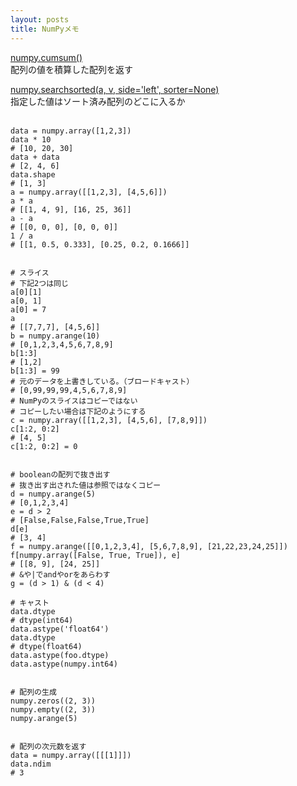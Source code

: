 ```yaml
---
layout: posts
title: NumPyメモ
---
```

[numpy.cumsum()](https://docs.scipy.org/doc/numpy-1.10.0/reference/generated/numpy.cumsum.html)  
配列の値を積算した配列を返す  

[numpy.searchsorted(a, v, side='left', sorter=None)](https://docs.scipy.org/doc/numpy-1.10.0/reference/generated/numpy.searchsorted.html)  
指定した値はソート済み配列のどこに入るか  
<br>

```
data = numpy.array([1,2,3])
data * 10
# [10, 20, 30]
data + data
# [2, 4, 6]
data.shape
# [1, 3]
a = numpy.array([[1,2,3], [4,5,6]])
a * a
# [[1, 4, 9], [16, 25, 36]]
a - a
# [[0, 0, 0], [0, 0, 0]]
1 / a
# [[1, 0.5, 0.333], [0.25, 0.2, 0.1666]]


# スライス
# 下記2つは同じ
a[0][1]
a[0, 1]
a[0] = 7
a
# [[7,7,7], [4,5,6]]
b = numpy.arange(10)
# [0,1,2,3,4,5,6,7,8,9]
b[1:3]
# [1,2]
b[1:3] = 99
# 元のデータを上書きしている。（ブロードキャスト）
# [0,99,99,99,4,5,6,7,8,9]
# NumPyのスライスはコピーではない
# コピーしたい場合は下記のようにする
c = numpy.array([[1,2,3], [4,5,6], [7,8,9]])
c[1:2, 0:2]
# [4, 5]
c[1:2, 0:2] = 0


# booleanの配列で抜き出す
# 抜き出す出された値は参照ではなくコピー
d = numpy.arange(5)
# [0,1,2,3,4]
e = d > 2
# [False,False,False,True,True]
d[e]
# [3, 4]
f = numpy.arange([[0,1,2,3,4], [5,6,7,8,9], [21,22,23,24,25]])
f[numpy.array([False, True, True]), e]
# [[8, 9], [24, 25]]
# &や|でandやorをあらわす
g = (d > 1) & (d < 4)

# キャスト
data.dtype
# dtype(int64)
data.astype('float64')
data.dtype
# dtype(float64)
data.astype(foo.dtype)
data.astype(numpy.int64)


# 配列の生成
numpy.zeros((2, 3))
numpy.empty((2, 3))
numpy.arange(5)


# 配列の次元数を返す
data = numpy.array([[[1]]])
data.ndim
# 3
```
